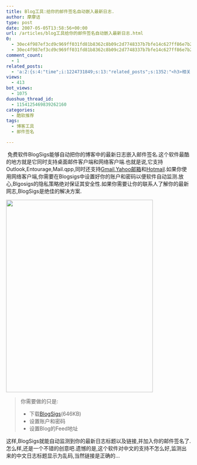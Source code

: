 ```yaml
---
title: Blog工具:给你的邮件签名自动嵌入最新日志.
author: 摩摩诘
type: post
date: 2007-05-05T13:58:56+00:00
url: /articles/blog工具给你的邮件签名自动嵌入最新日志.html
0:
  - 30ec4f987ef3cd9c969ff031fd81b8362c8b09c2d7748337b7bfe14c627ff86e7b2db5dd72920ea931fa9257c6e2a0d1
  - 30ec4f987ef3cd9c969ff031fd81b8362c8b09c2d7748337b7bfe14c627ff86e7b2db5dd72920ea931fa9257c6e2a0d1
comment_count:
  - 1
related_posts:
  - 'a:2:{s:4:"time";i:1224731849;s:13:"related_posts";s:1352:"<h3>相关日志</h3><ul class="related_post"><li><a href="http://www.digglife.cn/articles/convert-powerpoint-flash.html" title="免费将Powerpoint转换为Flash">免费将Powerpoint转换为Flash</a></li><li><a href="http://www.digglife.cn/articles/free-clipboard-manager-clipx.html" title="小巧的Windows剪切板管理器:ClipX">小巧的Windows剪切板管理器:ClipX</a></li><li><a href="http://www.digglife.cn/articles/registry-searcher-editor-regscanner.html" title="免费好用的Windows注册表搜索编辑工具RegScanner">免费好用的Windows注册表搜索编辑工具RegScanner</a></li><li><a href="http://www.digglife.cn/articles/7-free-anti-virus-softwares.html" title="7款不错的免费Windows杀毒软件">7款不错的免费Windows杀毒软件</a></li><li><a href="http://www.digglife.cn/articles/freeware-burner.html" title="7款替代Nero的免费CD/DVD刻录软件下载">7款替代Nero的免费CD/DVD刻录软件下载</a></li><li><a href="http://www.digglife.cn/articles/faster-copy-windows.html" title="加快Windows下的文件复制速度:TeraCopy">加快Windows下的文件复制速度:TeraCopy</a></li><li><a href="http://www.digglife.cn/articles/access-to-your-linux-files-from-windows.html" title="在Windows下访问Linux文件系统:Linux Reader">在Windows下访问Linux文件系统:Linux Reader</a></li></ul>";}'
views:
  - 413
bot_views:
  - 1075
duoshuo_thread_id:
  - 1154125469839262160
categories:
  - 酷软推荐
tags:
  - 博客工具
  - 邮件签名

---
```

&nbsp;免费软件BlogSigs能够自动把你的博客中的最新日志嵌入邮件签名.这个软件最酷的地方就是它同时支持桌面邮件客户端和网络客户端.也就是说,它支持Outlook,Entourage,Mail.qpp,同时还支持[Gmail][1],[Yahoo邮箱][2]和<a href="http://www.hotmail.com" target="_blank">Hotmail</a>.如果你使用网络客户端,你需要在Blogsigs中设置好你的账户和密码以便软件自动监测.放心,Blgosigs的隐私策略绝对保证其安全性.如果你需要让你的联系人了解你的最新网志,BlogSigs是绝佳的解决方案.

<a href="https://www.digglife.net/wp-content/uploads/3/379/2007/05/windowslivewriterblog-12eebblogsigs6.png" atomicselection="true"><img style="border-top-width: 0px; border-left-width: 0px; border-bottom-width: 0px; border-right-width: 0px" height="524" src="http://digglife.qiniudn.com/wp-content/uploads/3/379/2007/05/windowslivewriterblog-12eebblogsigs-thumb4.png" width="400" border="0" /></a> 

> 你需要做的只是:
> 
>   * 下载<a href="http://www.blogsigs.com/" target="_blank">BlogSigs</a>(646KB) 
>   * 设置账户和密码 
>   * 设置Blog的Feed地址

这样,BlogSigs就能自动监测到你的最新日志标题以及链接,并加入你的邮件签名了.怎么样,还是一个不错的创意吧.遗憾的是,这个软件对中文的支持不怎么好,监测出来的中文日志标题显示为乱码,当然链接是正确的&#8230;

 [1]: http://mail.google.com/
 [2]: http://mail.yahoo.com